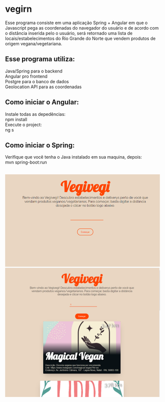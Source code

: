 # vegirn
Esse programa consiste em uma aplicação Spring + Angular em que o Javascript pega as coordenadas do navegador do usuário e de acordo com o distância inserida pelo o usuário, será retornado uma lista de locais/estabelecimentos do Rio Grande do Norte que vendem produtos de origem vegana/vegetariana.

<h2>Esse programa utiliza: </h2>
  Java/Spring para o backend<br>
  Angular pro frontend<br>
  Postgre para o banco de dados<br>
  Geolocation API para as coordenadas

<h2>Como iniciar o Angular:</h2> 

Instale todas as depedências:<br>
npm install<br>
Execute o project:<br>
ng s

<h2>Como iniciar o Spring:</h2>
Verifique que você tenha o Java instalado em sua maquina, depois:<br>
mvn spring-boot:run<br>
<br>

![landpage](images/vegi1.png)
<br>
![lista](images/vegi2.png)

